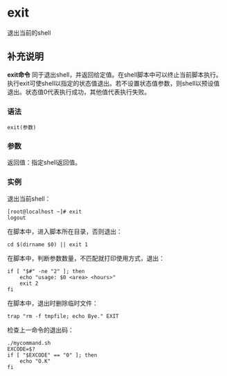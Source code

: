 exit
===

退出当前的shell

## 补充说明

**exit命令** 同于退出shell，并返回给定值。在shell脚本中可以终止当前脚本执行。执行exit可使shell以指定的状态值退出。若不设置状态值参数，则shell以预设值退出。状态值0代表执行成功，其他值代表执行失败。

### 语法

```shell
exit(参数)
```

### 参数

返回值：指定shell返回值。

### 实例

退出当前shell：

```shell
[root@localhost ~]# exit
logout
```

在脚本中，进入脚本所在目录，否则退出：

```shell
cd $(dirname $0) || exit 1
```

在脚本中，判断参数数量，不匹配就打印使用方式，退出：

```shell
if [ "$#" -ne "2" ]; then
    echo "usage: $0 <area> <hours>"
    exit 2
fi
```

在脚本中，退出时删除临时文件：

```shell
trap "rm -f tmpfile; echo Bye." EXIT
```

检查上一命令的退出码：

```shell
./mycommand.sh
EXCODE=$?
if [ "$EXCODE" == "0" ]; then
    echo "O.K"
fi
```


<!-- Linux命令行搜索引擎：https://jaywcjlove.github.io/linux-command/ -->
